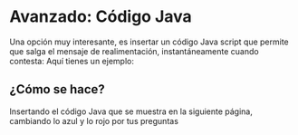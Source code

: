 
# Avanzado: Código Java

Una opción muy interesante, es insertar un código Java script que permite que salga el mensaje de realimentación, instantáneamente cuando contesta: Aquí tienes un ejemplo:

## ¿Cómo se hace?

Insertando el código Java que se muestra en la siguiente página, cambiando lo azul y lo rojo por tus preguntas

